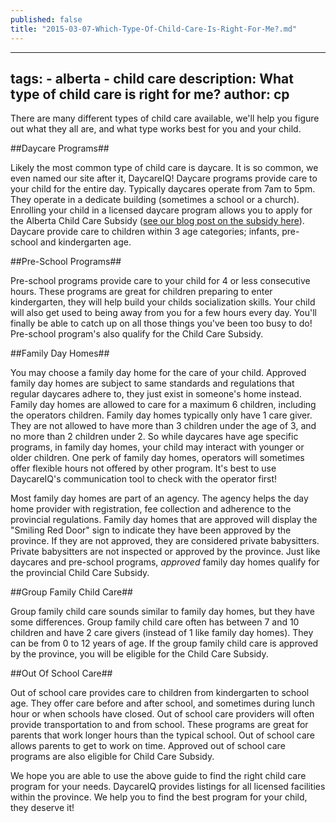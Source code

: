 ```yaml
---
published: false
title: "2015-03-07-Which-Type-Of-Child-Care-Is-Right-For-Me?.md"
---
```


---
tags:
    - alberta
    - child care
description: What type of child care is right for me?
author: cp
---

There are many different types of child care available, we'll help you figure out what they all are, and what type works best for you and your child.

##Daycare Programs##

Likely the most common type of child care is daycare.  It is so common, we even named our site after it, DaycareIQ!  Daycare programs provide care to your child for the entire day.  Typically daycares operate from 7am to 5pm.  They operate in a dedicate building (sometimes a school or a church).  Enrolling your child in a licensed daycare program allows you to apply for the Alberta Child Care Subsidy ([see our blog post on the subsidy here](http://blog.daycareiq.com/2015-alberta-child-care-subsidy/)).  Daycare provide care to children within 3 age categories; infants, pre-school and kindergarten age.

##Pre-School Programs##

Pre-school programs provide care to your child for 4 or less consecutive hours.  These programs are great for children preparing to enter kindergarten, they will help build your childs socialization skills.  Your child will also get used to being away from you for a few hours every day.  You'll finally be able to catch up on all those things you've been too busy to do!  Pre-school program's also qualify for the Child Care Subsidy.

##Family Day Homes##

You may choose a family day home for the care of your child.  Approved family day homes are subject to same standards and regulations that regular daycares adhere to, they just exist in someone's home instead.  Family day homes are allowed to care for a maximum 6 children, including the operators children.  Family day homes typically only have 1 care giver.  They are not allowed to have more than 3 children under the age of 3, and no more than 2 children under 2.  So while daycares have age specific programs, in family day homes, your child may interact with younger or older children.  One perk of family day homes, operators will sometimes offer flexible hours not offered by other program.  It's best to use DaycareIQ's communication tool to check with the operator first!

Most family day homes are part of an agency.  The agency helps the day home provider with registration, fee collection and adherence to the provincial regulations.  Family day homes that are approved will display the "Smiling Red Door" sign to indicate they have been approved by the province.  If they are not approved, they are considered private babysitters.  Private babysitters are not inspected or approved by the province.  Just like daycares and pre-school programs, *approved* family day homes qualify for the provincial Child Care Subsidy.

##Group Family Child Care##

Group family child care sounds similar to family day homes, but they have some differences.  Group family child care often has between 7 and 10 children and have 2 care givers (instead of 1 like family day homes).  They can be from 0 to 12 years of age.  If the group family child care is approved by the province, you will be eligible for the Child Care Subsidy.

##Out Of School Care##

Out of school care provides care to children from kindergarten to school age.  They offer care before and after school, and sometimes during lunch hour or when schools have closed.  Out of school care providers will often provide transportation to and from school.  These programs are great for parents that work longer hours than the typical school.  Out of school care allows parents to get to work on time.  Approved out of school care programs are also eligible for Child Care Subsidy.

We hope you are able to use the above guide to find the right child care program for your needs.  DaycareIQ provides listings for all licensed facilities within the province.  We help you to find the best program for your child, they deserve it!